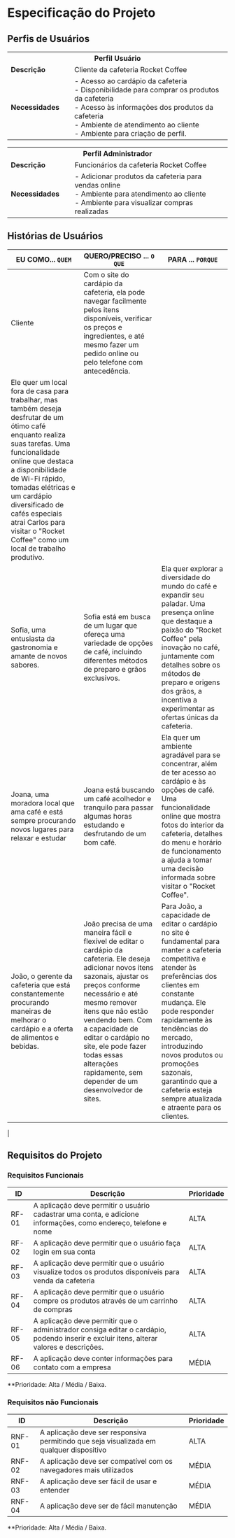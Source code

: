 # Especificação do Projeto

## Perfis de Usuários

<table>
<tbody>
<tr align=center>
<th colspan="2">Perfil Usuário </th>
</tr>
<tr>
<td width="150px"><b>Descrição</b></td>
<td width="600px">Cliente da cafeteria Rocket Coffee</td>
</tr>
<tr>
<td><b>Necessidades</b></td>
<td>  
      - Acesso ao cardápio da cafeteria <br/> 
      - Disponibilidade para comprar os produtos da cafeteria <br/>
      - Acesso às informações dos produtos da cafeteria <br/>
      - Ambiente de atendimento ao cliente <br/>
      - Ambiente para criação de perfil. <br/>
</td>
</tr>
</tbody>
</table>

<table>
<tbody>
<tr align=center>
<th colspan="2">Perfil Administrador </th>
</tr>
<tr>
<td width="150px"><b>Descrição</b></td>
<td width="600px">Funcionários da cafeteria Rocket Coffee</td>
</tr>
<tr>
<td><b>Necessidades</b></td>
<td>  - Adicionar produtos da cafeteria para vendas online <br/>
      - Ambiente para atendimento ao cliente  <br/>
      - Ambiente para visualizar compras realizadas <br/>
</td>
</tr>
</tbody>
</table>


## Histórias de Usuários

|EU COMO... `QUEM`   | QUERO/PRECISO ... `O QUE` |PARA ... `PORQUE`                 |
| --- | --- | --- |
| Cliente | Com o site do cardápio da cafeteria, ela pode navegar facilmente pelos itens disponíveis, verificar os preços e ingredientes, e até mesmo fazer um pedido online ou pelo telefone com antecedência.
| Ele quer um local fora de casa para trabalhar, mas também deseja desfrutar de um ótimo café enquanto realiza suas tarefas. Uma funcionalidade online que destaca a disponibilidade de Wi-Fi rápido, tomadas elétricas e um cardápio diversificado de cafés especiais atrai Carlos para visitar o "Rocket Coffee" como um local de trabalho produtivo.|
|Sofia, uma entusiasta da gastronomia e amante de novos sabores.|Sofia está em busca de um lugar que ofereça uma variedade de opções de café, incluindo diferentes métodos de preparo e grãos  exclusivos.|Ela quer explorar a diversidade do mundo do café e expandir seu paladar. Uma presença online que destaque a paixão do "Rocket Coffee" pela inovação no café, juntamente com detalhes sobre os métodos de preparo e origens dos grãos, a incentiva a experimentar as ofertas únicas da cafeteria.|
|Joana, uma moradora local que ama café e está sempre procurando novos lugares para relaxar e estudar|Joana está buscando um café acolhedor e tranquilo para passar algumas horas estudando e desfrutando de um bom café.|Ela quer um ambiente agradável para se concentrar, além de ter acesso ao cardápio e às opções de café. Uma funcionalidade online que mostra fotos do interior da cafeteria, detalhes do menu e horário de funcionamento a ajuda a tomar uma decisão informada sobre visitar o "Rocket Coffee".|
|João, o gerente da cafeteria que está constantemente procurando maneiras de melhorar o cardápio e a oferta de alimentos e bebidas.|João precisa de uma maneira fácil e flexível de editar o cardápio da cafeteria. Ele deseja adicionar novos itens sazonais, ajustar os preços conforme necessário e até mesmo remover itens que não estão vendendo bem. Com a capacidade de editar o cardápio no site, ele pode fazer todas essas alterações rapidamente, sem depender de um desenvolvedor de sites.|Para João, a capacidade de editar o cardápio no site é fundamental para manter a cafeteria competitiva e atender às preferências dos clientes em constante mudança. Ele pode responder rapidamente às tendências do mercado, introduzindo novos produtos ou promoções sazonais, garantindo que a cafeteria esteja sempre atualizada e atraente para os clientes.|

|

## Requisitos do Projeto

### Requisitos Funcionais

|  ID   |                                               Descrição                                                         | Prioridade |
| --- | --- | --- |
| RF-01 | A aplicação deve permitir o usuário cadastrar uma conta, e adicione informações, como endereço, telefone e nome |    ALTA    | 
| RF-02 | A aplicação deve permitir que o usuário faça login em sua conta                                                 |    ALTA    |
| RF-03 | A aplicação deve permitir que o usuário visualize todos os produtos disponíveis para venda da cafeteria         |    ALTA    |
| RF-04 | A aplicação deve permitir que o usuário compre os produtos através de um carrinho de compras                    |    ALTA    |
| RF-05 | A aplicação deve permitir que o administrador consiga editar o cardápio, podendo inserir e excluir itens, alterar valores e descrições. |    ALTA    |
| RF-06 | A aplicação deve conter informações para contato com a empresa                                                  |    MÉDIA   |

**Prioridade: Alta / Média / Baixa. 

### Requisitos não Funcionais

|   ID   |                                 Descrição                                               | Prioridade |
| --- | --- | --- |
| RNF-01 | A aplicação deve ser responsiva permitindo que seja visualizada em qualquer dispositivo |    ALTA    | 
| RNF-02 | A aplicação deve ser compatível com os navegadores mais utilizados                      |    MÉDIA   |
| RNF-03 | A aplicação deve ser fácil de usar e entender                                           |    MÉDIA   |
| RNF-04 | A aplicação deve ser de fácil manutenção                                                |    MÉDIA   |

**Prioridade: Alta / Média / Baixa. 

